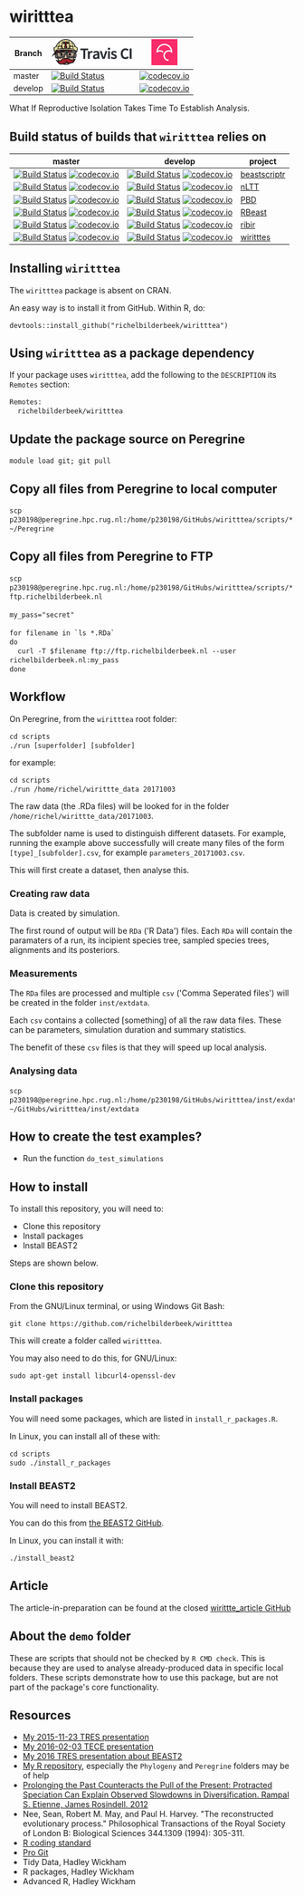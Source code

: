 # wiritttea

Branch|[![Travis CI logo](TravisCI.png)](https://travis-ci.org)|[![Codecov logo](Codecov.png)](https://www.codecov.io)
---|---|---
master|[![Build Status](https://travis-ci.org/richelbilderbeek/wiritttea.svg?branch=master)](https://travis-ci.org/richelbilderbeek/wiritttea)|[![codecov.io](https://codecov.io/github/richelbilderbeek/wiritttea/coverage.svg?branch=master)](https://codecov.io/github/richelbilderbeek/wiritttea/branch/master)
develop|[![Build Status](https://travis-ci.org/richelbilderbeek/wiritttea.svg?branch=develop)](https://travis-ci.org/richelbilderbeek/wiritttea)|[![codecov.io](https://codecov.io/github/richelbilderbeek/wiritttea/coverage.svg?branch=develop)](https://codecov.io/github/richelbilderbeek/wiritttea/branch/develop)

What If Reproductive Isolation Takes Time To Establish Analysis.

## Build status of builds that `wiritttea` relies on

master|develop|project
---|---|---
[![Build Status](https://travis-ci.org/richelbilderbeek/beastscriptr.svg?branch=master)](https://travis-ci.org/richelbilderbeek/beastscriptr) [![codecov.io](https://codecov.io/github/richelbilderbeek/beastscriptr/coverage.svg?branch=master)](https://codecov.io/github/richelbilderbeek/beastscriptr?branch=master) | [![Build Status](https://travis-ci.org/richelbilderbeek/beastscriptr.svg?branch=develop)](https://travis-ci.org/richelbilderbeek/beastscriptr) [![codecov.io](https://codecov.io/github/richelbilderbeek/beastscriptr/coverage.svg?branch=master)](https://codecov.io/github/richelbilderbeek/beastscriptr?branch=master) | [beastscriptr](https://github.com/richelbilderbeek/beastscriptr)
[![Build Status](https://travis-ci.org/richelbilderbeek/nLTT.svg?branch=master)](https://travis-ci.org/richelbilderbeek/nLTT) [![codecov.io](https://codecov.io/github/richelbilderbeek/nLTT/coverage.svg?branch=master)](https://codecov.io/github/richelbilderbeek/nLTT?branch=master) | [![Build Status](https://travis-ci.org/richelbilderbeek/nLTT.svg?branch=develop)](https://travis-ci.org/richelbilderbeek/nLTT) [![codecov.io](https://codecov.io/github/richelbilderbeek/nLTT/coverage.svg?branch=master)](https://codecov.io/github/richelbilderbeek/nLTT?branch=master) | [nLTT](https://github.com/richelbilderbeek/nLTT)
[![Build Status](https://travis-ci.org/rsetienne/PBD.svg?branch=master)](https://travis-ci.org/rsetienne/PBD) [![codecov.io](https://codecov.io/github/rsetienne/PBD/coverage.svg?branch=master)](https://codecov.io/github/rsetienne/PBD?branch=master) | [![Build Status](https://travis-ci.org/rsetienne/PBD.svg?branch=develop)](https://travis-ci.org/rsetienne/PBD) [![codecov.io](https://codecov.io/github/rsetienne/PBD/coverage.svg?branch=master)](https://codecov.io/github/rsetienne/PBD?branch=master) | [PBD](https://github.com/rsetienne/PBD)
[![Build Status](https://travis-ci.org/beast-dev/RBeast.svg?branch=master)](https://travis-ci.org/beast-dev/RBeast) [![codecov.io](https://codecov.io/github/beast-dev/RBeast/coverage.svg?branch=master)](https://codecov.io/github/beast-dev/RBeast?branch=master) | [![Build Status](https://travis-ci.org/beast-dev/RBeast.svg?branch=develop)](https://travis-ci.org/beast-dev/RBeast) [![codecov.io](https://codecov.io/github/beast-dev/RBeast/coverage.svg?branch=master)](https://codecov.io/github/beast-dev/RBeast?branch=master) | [RBeast](https://github.com/beast-dev/RBeast)
[![Build Status](https://travis-ci.org/richelbilderbeek/ribir.svg?branch=master)](https://travis-ci.org/richelbilderbeek/ribir) [![codecov.io](https://codecov.io/github/richelbilderbeek/ribir/coverage.svg?branch=master)](https://codecov.io/github/richelbilderbeek/ribir?branch=master) | [![Build Status](https://travis-ci.org/richelbilderbeek/ribir.svg?branch=develop)](https://travis-ci.org/richelbilderbeek/ribir) [![codecov.io](https://codecov.io/github/richelbilderbeek/ribir/coverage.svg?branch=master)](https://codecov.io/github/richelbilderbeek/ribir?branch=master) | [ribir](https://github.com/richelbilderbeek/ribir)
[![Build Status](https://travis-ci.org/richelbilderbeek/wiritttes.svg?branch=master)](https://travis-ci.org/richelbilderbeek/wiritttes) [![codecov.io](https://codecov.io/github/richelbilderbeek/wiritttes/coverage.svg?branch=master)](https://codecov.io/github/richelbilderbeek/wiritttes?branch=master) | [![Build Status](https://travis-ci.org/richelbilderbeek/wiritttes.svg?branch=develop)](https://travis-ci.org/richelbilderbeek/wiritttes) [![codecov.io](https://codecov.io/github/richelbilderbeek/wiritttes/coverage.svg?branch=master)](https://codecov.io/github/richelbilderbeek/wiritttes?branch=master) | [wiritttes](https://github.com/richelbilderbeek/wiritttes)

## Installing `wiritttea`

The `wiritttea` package is absent on CRAN.

An easy way is to install it from GitHub. Within R, do:

```
devtools::install_github("richelbilderbeek/wiritttea")
```

## Using `wiritttea` as a package dependency

If your package uses `wiritttea`, add the following to the `DESCRIPTION` its `Remotes` section:

```
Remotes:
  richelbilderbeek/wiritttea
```

## Update the package source on Peregrine

```
module load git; git pull
```

## Copy all files from Peregrine to local computer

```
scp p230198@peregrine.hpc.rug.nl:/home/p230198/GitHubs/wiritttea/scripts/*.* ~/Peregrine
```

## Copy all files from Peregrine to FTP

```
scp p230198@peregrine.hpc.rug.nl:/home/p230198/GitHubs/wiritttea/scripts/*.RDa ftp.richelbilderbeek.nl

my_pass="secret"

for filename in `ls *.RDa`
do
  curl -T $filename ftp://ftp.richelbilderbeek.nl --user richelbilderbeek.nl:my_pass
done
```

## Workflow

On Peregrine, from the `wiritttea` root folder:

```
cd scripts
./run [superfolder] [subfolder]
```

for example:

```
cd scripts
./run /home/richel/wirittte_data 20171003
```

The raw data (the .RDa files) will be looked for in the folder `/home/richel/wirittte_data/20171003`.

The subfolder name is used to distinguish different datasets. For example, running
the example above successfully will create many files of the form `[type]_[subfolder].csv`,
for example `parameters_20171003.csv`.

This will first create a dataset, then analyse this.

### Creating raw data

Data is created by simulation.

The first round of output will be `RDa` ('R Data') files.
Each `RDa` will contain the paramaters of a run, its incipient species tree, sampled species trees, alignments and its posteriors.

### Measurements

The `RDa` files are processed and multiple `csv` ('Comma Seperated files') will be created in the folder `inst/extdata`.

Each `csv` contains a collected [something] of all the raw data files. These can be parameters, simulation duration
and summary statistics.

The benefit of these `csv` files is that they will speed up local analysis. 

### Analysing data

```
scp p230198@peregrine.hpc.rug.nl:/home/p230198/GitHubs/wiritttea/inst/exdata/*.csv ~/GitHubs/wiritttea/inst/extdata
```

## How to create the test examples?

 * Run the function `do_test_simulations`

## How to install

To install this repository, you will need to:

 * Clone this repository
 * Install packages
 * Install BEAST2

Steps are shown below.

### Clone this repository

From the GNU/Linux terminal, or using Windows Git Bash:

```
git clone https://github.com/richelbilderbeek/wiritttea
```

This will create a folder called `wiritttea`. 

You may also need to do this, for GNU/Linux:

```
sudo apt-get install libcurl4-openssl-dev
```

### Install packages

You will need some packages, which are listed in `install_r_packages.R`.

In Linux, you can install all of these with:

```
cd scripts
sudo ./install_r_packages
```

### Install BEAST2

You will need to install BEAST2. 

You can do this from [the BEAST2 GitHub](https://github.com/CompEvol/beast2).

In Linux, you can install it with:

```
./install_beast2
```

## Article

The article-in-preparation can be found
at the closed [wirittte_article GitHub](https://github.com/richelbilderbeek/wirittte_article)

## About the `demo` folder

These are scripts that should not be checked by `R CMD check`.
This is because they are used to analyse already-produced data in specific
local folders. These scripts demonstrate how to use this package, but are not 
part of the package's core functionality.

## Resources

 * [My 2015-11-23 TRES presentation](https://github.com/richelbilderbeek/Science/blob/master/Bilderbeek20151123TresMeeting/20151123TresMeeting.pdf)
 * [My 2016-02-03 TECE presentation](https://github.com/richelbilderbeek/Science/blob/master/Bilderbeek20160203TeceMeeting/20160203TeceMeeting.pdf)
 * [My 2016 TRES presentation about BEAST2](https://github.com/richelbilderbeek/Science/blob/master/Bilderbeek2016Beast/Bilderbeek2016Beast.pdf)
 * [My R repository](https://github.com/richelbilderbeek/R), especially the `Phylogeny` and `Peregrine` folders may be of help
 * [Prolonging the Past Counteracts the Pull of the Present: Protracted Speciation Can Explain Observed Slowdowns in Diversification. Rampal S. Etienne, James Rosindell. 2012](http://sysbio.oxfordjournals.org/content/61/2/204)
 * Nee, Sean, Robert M. May, and Paul H. Harvey. "The reconstructed evolutionary process." Philosophical Transactions of the Royal Society of London B: Biological Sciences 344.1309 (1994): 305-311.
 * [R coding standard](https://github.com/richelbilderbeek/R-CodingStandard)
 * [Pro Git](https://git-scm.com/book/en/v2)
 * Tidy Data, Hadley Wickham
 * R packages, Hadley Wickham
 * Advanced R, Hadley Wickham
